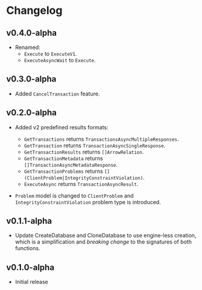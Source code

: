 # Changelog

## v0.4.0-alpha
* Renamed:
  - `Execute` to `ExecuteV1`.
  - `ExecuteAsyncWait` to `Execute`.

## v0.3.0-alpha
* Added `CancelTransaction` feature.

## v0.2.0-alpha

* Added v2 predefined results formats:
  - `GetTransactions` returns `TransactionsAsyncMultipleResponses`.
  - `GetTransaction` returns `TransactionAsyncSingleResponse`.
  - `GetTransactionResults` returns `[]ArrowRelation`.
  - `GetTransactionMetadata` returns `[]TransactionAsyncMetadataResponse`.
  - `GetTransactionProblems` returns `[](ClientProblem|IntegrityConstraintViolation)`.
  - `ExecuteAsync` returns `TransactionAsyncResult`.

* `Problem` model is changed to `ClientProblem` and `IntegrityConstraintViolation`
problem type is introduced.

## v0.1.1-alpha

* Update CreateDatabase and CloneDatabase to use engine-less creation, which
  is a simplification and *breaking change* to the signatures of both functions.

## v0.1.0-alpha
* Initial release
